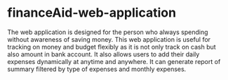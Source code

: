 # financeAid-web-application
The web application is designed for the person who always spending without awareness of saving money. This web application is useful for tracking on money and budget flexibly as it is not only track on cash but also amount in bank account. It also allows users to add their daily expenses dynamically at anytime and anywhere. It can generate report of summary filtered by type of expenses and monthly expenses.
